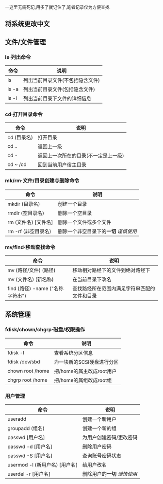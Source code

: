 一这里无需死记,用多了就记住了,笔者记录仅为方便查找
## 将系统更改中文
## 文件/文件管理
### ls·列出命令
|  命令  |  说明  |
| ------ | ------ |
|ls   | 列出当前目录文件(不包括隐含文件)|
|ls -a| 列出当前目录文件(包括隐含文件)|
|ls -l| 列出当前目录下文件的详细信息 |
### cd·打开目录命令
|  命令  |  说明  |
| ------ | ------ |
|cd (目录名)|打开目录|
|cd ..|返回上一级|
|cd -|返回上一次所在的目录(不一定是上一级)|
|cd ~ /cd|回到当前用户宿主目录|
### mk/rm·文件/目录创建与删除命令
|  命令  |  说明  |
| ------ | ------ |
|mkdir (目录名)|创建一个目录|
|rmdir (空目录名)|删除一个空目录|
|rm (文件名) [文件名]|删除一个文件或多个文件|
|rm -rf (非空目录名)|删除一个非空目录下的**一切** *谨慎使用*|
### mv/find·移动查找命令
|  命令  |  说明  |
| ------ | ------ |
|mv (路径/文件) (路径) |移动相对路经下的文件到绝对路经下|
|mv (文件名) (新名称) |在当前目录下改名|
|find (路径) -name ("名称字符串") |查找路经所在范围内满足字符串匹配的文件和目录|
## 系统管理
### fdisk/chown/chgrp·磁盘/权限操作
|  命令  |  说明  |
| ------ | ------ |
|fdisk -l|查看系统分区信息|
|fdisk /dev/sbd|为一块新的SCSI硬盘进行分区|
|chown root /home|把/home的属主改成root用户|
|chgrp root /home|把/home的属组改成root组|
### 用户管理
|  命令  |  说明  |
| ------ | ------ |
|useradd|创建一个新用户|
|groupadd (组名)|创建一个新的组|
|passwd [用户名]|为用户创建密码/更改密码|
|passwd -d [用户名]|删除用户密码|
|passwd -S [用户名]|查询账号密码状态|
|usermod -l (新用户名) [用户名] |给用户改名|
|userdel -r [用户名]|删除用户的**一切** *谨慎使用*|



